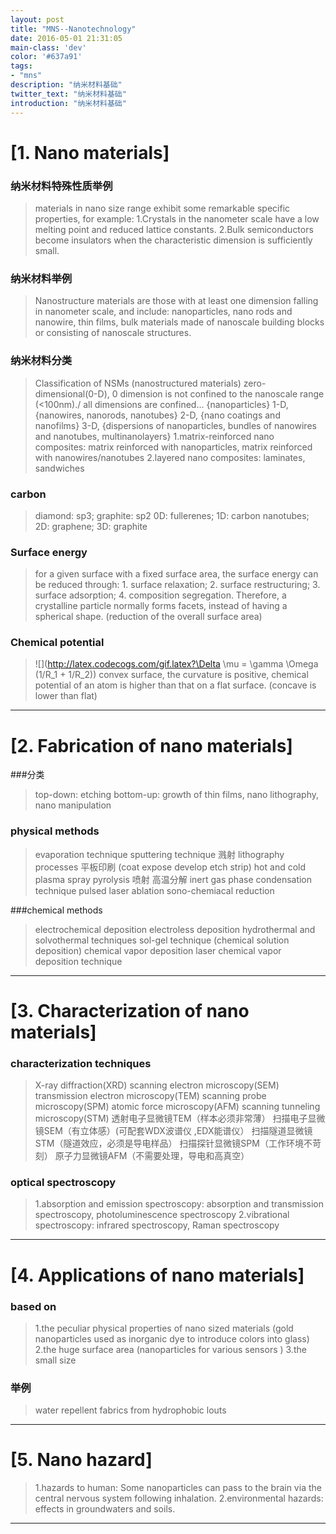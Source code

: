 ```yaml
---
layout: post
title: "MNS--Nanotechnology"
date: 2016-05-01 21:31:05
main-class: 'dev'
color: '#637a91'
tags:
- "mns"
description: "纳米材料基础"
twitter_text: "纳米材料基础"
introduction: "纳米材料基础"
---
```


[1. Nano materials]
====================

### 纳米材料特殊性质举例
>materials in nano size range exhibit some remarkable specific properties, for example:
1.Crystals in the nanometer scale have a low melting point and reduced lattice constants.
2.Bulk semiconductors become insulators when the characteristic dimension is sufficiently small.

### 纳米材料举例
>Nanostructure materials are those with at least one dimension falling in nanometer scale, and include:
nanoparticles, nano rods and nanowire, thin films, bulk materials made of nanoscale building blocks or consisting of nanoscale structures.

### 纳米材料分类
>Classification of NSMs (nanostructured materials)
zero-dimensional(0-D), 0 dimension is not confined to the nanoscale range (<100nm)./ all dimensions are confined… {nanoparticles}
1-D, {nanowires, nanorods, nanotubes}
2-D, {nano coatings and nanofilms}
3-D, {dispersions of nanoparticles, bundles of nanowires and nanotubes, multinanolayers}
1.matrix-reinforced nano composites: matrix reinforced with nanoparticles, matrix reinforced with nanowires/nanotubes
2.layered nano composites: laminates, sandwiches

### carbon
>diamond: sp3; graphite: sp2
0D: fullerenes; 1D: carbon nanotubes; 2D: graphene; 3D: graphite

### Surface energy
>for a given surface with a fixed surface area, the surface energy can be reduced through: 1. surface relaxation; 2. surface restructuring; 3. surface adsorption; 4. composition segregation.
Therefore, a crystalline particle normally forms facets, instead of having a spherical shape. (reduction of the overall  surface area)

### Chemical potential
>![](http://latex.codecogs.com/gif.latex?\Delta \mu = \gamma \Omega (1/R_1 + 1/R_2)) convex surface, the curvature is positive, chemical potential of an atom is higher than that on a flat surface. (concave is lower than flat)


___
[2. Fabrication of nano materials]
====================
###分类
>top-down: etching
bottom-up: growth of thin films, nano lithography, nano manipulation

### physical methods
>evaporation technique
sputtering technique 溅射
lithography processes 平板印刷 (coat expose develop etch strip)
hot and cold plasma
spray pyrolysis 喷射 高温分解
inert gas phase condensation technique
pulsed laser ablation
sono-chemiacal reduction

###chemical methods
>electrochemical deposition
electroless deposition
hydrothermal and solvothermal techniques
sol-gel technique (chemical solution deposition)
chemical vapor deposition
laser chemical vapor deposition technique

___

[3. Characterization of nano materials]
====================
### characterization techniques
>X-ray diffraction(XRD)
scanning electron microscopy(SEM)
transmission electron microscopy(TEM)
scanning probe microscopy(SPM)
atomic force microscopy(AFM)
scanning tunneling microscopy(STM)
透射电子显微镜TEM（样本必须非常薄）
扫描电子显微镜SEM（有立体感）(可配套WDX波谱仪 ,EDX能谱仪）
扫描隧道显微镜STM（隧道效应，必须是导电样品）
扫描探针显微镜SPM（工作环境不苛刻）
原子力显微镜AFM（不需要处理，导电和高真空）

### optical spectroscopy
>1.absorption and emission spectroscopy: absorption and transmission spectroscopy, photoluminescence spectroscopy
2.vibrational spectroscopy: infrared spectroscopy, Raman spectroscopy

___
[4. Applications of nano materials]
====================
### based on
>1.the peculiar physical properties of nano sized materials (gold nanoparticles used as inorganic dye to introduce colors into glass)
2.the huge surface area (nanoparticles for various sensors )
3.the small size

### 举例
>water repellent fabrics from hydrophobic louts

___
[5. Nano hazard]
====================
>1.hazards to human: Some nanoparticles can pass to the brain via the central nervous system following inhalation.
2.environmental hazards: effects in groundwaters and soils.

___